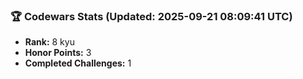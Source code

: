 ### 🏆 Codewars Stats (Updated: 2025-09-21 08:09:41 UTC)

- **Rank:** 8 kyu
- **Honor Points:** 3
- **Completed Challenges:** 1
